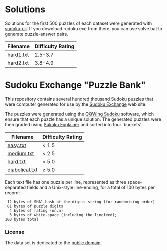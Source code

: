 # Solutions
Solutions for the first 500 puzzles of each dataset were generated with [sudoku-cli](https://github.com/Emerentius/sudoku-cli). If you download rudoku.exe from there, you can use solve.bat to generate puzzle-answer pairs.

| Filename            | Difficulty Rating |
| ------------------- | ----------------- |
| hard1.txt           | 2.5-3.7           |
| hard2.txt           | 3.8-4.9           |

# Sudoku Exchange "Puzzle Bank"

This repository contains several hundred thousand Sudoku puzzles that were
computer generated for use by the [Sudoku Exchange](https://sudokuexchange.com/)
web site.

The puzzles were generated using the
[QQWing Sudoku](https://github.com/stephenostermiller/qqwing) software, which
ensure that each puzzle has a unique solution.
The generated puzzles were then graded using
[Sukaku Explainer](https://github.com/SudokuMonster/SukakuExplainer) and
sorted into four 'buckets':

| Filename            | Difficulty Rating |
| ------------------- | ----------------- |
| [easy.txt][1]       | < 1.5             |
| [medium.txt][2]     | < 2.5             |
| [hard.txt][3]       | < 5.0             |
| [diabolical.txt][4] | ≥ 5.0             |

Each text file has one puzzle per line, represented as three space-separated
fields and a Unix-style line-ending, for a total of 100 bytes per record:

     12 bytes of SHA1 hash of the digits string (for randomising order)
     81 bytes of puzzle digits
      4 bytes of rating (nn.n)
      3 bytes of white-space (including the linefeed);
    100 bytes total

### License

The data set is dedicated to the [public domain](LICENSE.txt).

[1]: https://github.com/grantm/sudoku-exchange-puzzle-bank/raw/master/easy.txt
[2]: https://github.com/grantm/sudoku-exchange-puzzle-bank/raw/master/medium.txt
[3]: https://github.com/grantm/sudoku-exchange-puzzle-bank/raw/master/hard.txt
[4]: https://github.com/grantm/sudoku-exchange-puzzle-bank/raw/master/diabolical.txt
